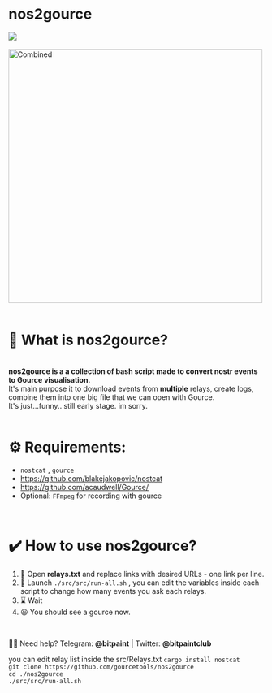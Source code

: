 
# <b>nos2gource</b>                  <br>
<img src="https://img.shields.io/badge/License-MIT-orange.svg"> <br> <br>
 <img src="https://nostr.build/i/2226.png" alt="Combined" width="500px"> <br> <br>


# <b>🍩 What is nos2gource?</b><br>
<br>
<b>nos2gource is a a collection of bash script made to convert nostr events to Gource visualisation.</b><br>
It's main purpose it to download events from <b>multiple</b> relays, create logs, combine them into one big file that we can open with Gource.<br>
It's just...funny.. still early stage. im sorry.<br>
<br>

# <b>⚙️ Requirements:</b><br>
- `nostcat` , `gource` <br>
- https://github.com/blakejakopovic/nostcat <br>
- https://github.com/acaudwell/Gource/    <br>
- Optional: `FFmpeg` for recording with gource<br>
<br>

 
# <b>✔️ How to use nos2gource?</b><br>
1) 📜  Open <b>relays.txt</b> and replace links with desired URLs - one link per line.<br>
2) 🧰  Launch `./src/src/run-all.sh` , you can edit the variables inside each script to change how many events you ask each relays. 
3) ⌛  Wait
4) 😃  You should see a gource now.<br>
<br>


🙋‍♂️ Need help? Telegram: <b>@bitpaint</b> | Twitter: <b>@bitpaintclub<br></b>

you can edit relay list inside the src/Relays.txt
`cargo install nostcat` <br>
`git clone https://github.com/gourcetools/nos2gource` <br>
`cd ./nos2gource` <br>
`./src/src/run-all.sh` <br>
